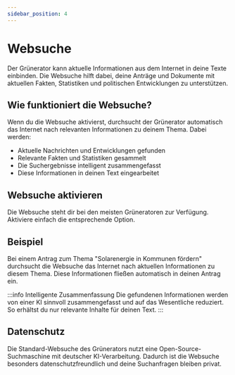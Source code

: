 ```yaml
---
sidebar_position: 4
---
```


# Websuche

Der Grünerator kann aktuelle Informationen aus dem Internet in deine Texte einbinden. Die Websuche hilft dabei, deine Anträge und Dokumente mit aktuellen Fakten, Statistiken und politischen Entwicklungen zu unterstützen.

## Wie funktioniert die Websuche?

Wenn du die Websuche aktivierst, durchsucht der Grünerator automatisch das Internet nach relevanten Informationen zu deinem Thema. Dabei werden:

- Aktuelle Nachrichten und Entwicklungen gefunden
- Relevante Fakten und Statistiken gesammelt  
- Die Suchergebnisse intelligent zusammengefasst
- Diese Informationen in deinen Text eingearbeitet

## Websuche aktivieren

Die Websuche steht dir bei den meisten Grüneratoren zur Verfügung. Aktiviere einfach die entsprechende Option.

## Beispiel

Bei einem Antrag zum Thema "Solarenergie in Kommunen fördern" durchsucht die Websuche das Internet nach aktuellen Informationen zu diesem Thema. Diese Informationen fließen automatisch in deinen Antrag ein.

:::info Intelligente Zusammenfassung
Die gefundenen Informationen werden von einer KI sinnvoll zusammengefasst und auf das Wesentliche reduziert. So erhältst du nur relevante Inhalte für deinen Text.
:::

## Datenschutz

Die Standard-Websuche des Grünerators nutzt eine Open-Source-Suchmaschine mit deutscher KI-Verarbeitung. Dadurch ist die Websuche besonders datenschutzfreundlich und deine Suchanfragen bleiben privat.